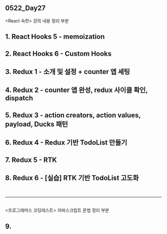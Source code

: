 ## 0522_Day27

<React 숙련> 강의 내용 정리 부분

## 1. React Hooks 5 - memoization

## 2. React Hooks 6 - Custom Hooks

## 3. Redux 1 - 소개 및 설정 + counter 앱 세팅

## 4. Redux 2 - counter 앱 완성, redux 사이클 확인, dispatch

## 5. Redux 3 - action creators, action values, payload, Ducks 패턴

## 6. Redux 4 - Redux 기반 TodoList 만들기

## 7. Redux 5 - RTK

## 8. Redux 6 - [실습] RTK 기반 TodoList 고도화

<br>
<hr>
<br>
<프로그래머스 코딩테스트> 자바스크립트 문법 정리 부분

## 9.
